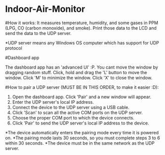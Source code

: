 # Indoor-Air-Monitor
#How it works:
It measures temperature, humidity, and some gases in PPM (LPG, CO (carbon monoxide), and smoke). 
Print those data to the LCD and send the data to the UDP server.

*UDP server means any Windows OS computer which has support for UDP protocol

#Dashboard app

The dashboard app has an 'advanced UI' :P. You cant move the window by dragging random stuff.
Click, hold and drag the 'L' button to move the window. Click 'M' to minimize the window.
Click 'X' to close the window.

#How to pair a UDP server (MUST BE IN THIS ORDER, to make it easier :D):
1. Open the dashboard app. Click 'Pair' and a new window will appear.
2. Enter the UDP server's local IP address.
3. Connect the device to the UDP server using a USB cable. 
4. Click 'Scan' to scan all the active COM ports on the UDP server.
5. Choose the proper COM port to which the device connects.
6. Click 'Pair' to send the UDP server's local IP address to the device.

*The device automatically enters the pairing mode every time it is powered on.
*The pairing mode lasts 30 seconds, so you must complete steps 3 to 6 within 30 seconds.
*The device must be in the same network as the UDP server.

